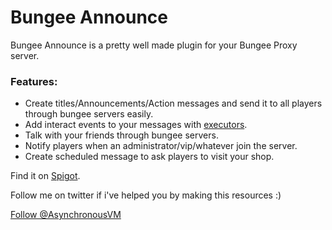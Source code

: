 <h1>Bungee Announce</h1>

<p>Bungee Announce is a pretty well made plugin for your Bungee Proxy server.</p>

<h3>Features:</h3>
<ul>
<li>Create titles/Announcements/Action messages and send it to all players through bungee servers easily.</li>
<li>Add interact events to your messages with <a href="https://www.spigotmc.org/wiki/bungee-announce-executors/">executors</a>.</li>
<li>Talk with your friends through bungee servers.</li>
<li>Notify players when an administrator/vip/whatever join the server.</li>
<li>Create scheduled message to ask players to visit your shop.</li>
</ul>

<p>Find it on <a href="https://www.spigotmc.org/resources/bungee-announce-1-8-1-9-1-10.10002/">Spigot</a>.</p>

<p>Follow me on twitter if i've helped you by making this resources :)</p>
<a href="https://twitter.com/AsynchronousVM" class="twitter-follow-button" data-show-count="false">Follow @AsynchronousVM</a><script async src="//platform.twitter.com/widgets.js" charset="utf-8"></script>
